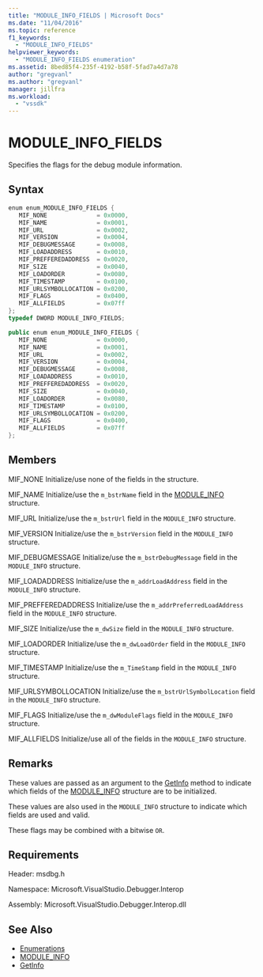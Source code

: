 ```yaml
---
title: "MODULE_INFO_FIELDS | Microsoft Docs"
ms.date: "11/04/2016"
ms.topic: reference
f1_keywords:
  - "MODULE_INFO_FIELDS"
helpviewer_keywords:
  - "MODULE_INFO_FIELDS enumeration"
ms.assetid: 8bed85f4-235f-4192-b58f-5fad7a4d7a78
author: "gregvanl"
ms.author: "gregvanl"
manager: jillfra
ms.workload:
  - "vssdk"
---
```

# MODULE_INFO_FIELDS
Specifies the flags for the debug module information.

## Syntax

```cpp
enum enum_MODULE_INFO_FIELDS { 
   MIF_NONE              = 0x0000,
   MIF_NAME              = 0x0001,
   MIF_URL               = 0x0002,
   MIF_VERSION           = 0x0004,
   MIF_DEBUGMESSAGE      = 0x0008,
   MIF_LOADADDRESS       = 0x0010,
   MIF_PREFFEREDADDRESS  = 0x0020,
   MIF_SIZE              = 0x0040,
   MIF_LOADORDER         = 0x0080,
   MIF_TIMESTAMP         = 0x0100,
   MIF_URLSYMBOLLOCATION = 0x0200,
   MIF_FLAGS             = 0x0400,
   MIF_ALLFIELDS         = 0x07ff
};
typedef DWORD MODULE_INFO_FIELDS;
```

```csharp
public enum enum_MODULE_INFO_FIELDS { 
   MIF_NONE              = 0x0000,
   MIF_NAME              = 0x0001,
   MIF_URL               = 0x0002,
   MIF_VERSION           = 0x0004,
   MIF_DEBUGMESSAGE      = 0x0008,
   MIF_LOADADDRESS       = 0x0010,
   MIF_PREFFEREDADDRESS  = 0x0020,
   MIF_SIZE              = 0x0040,
   MIF_LOADORDER         = 0x0080,
   MIF_TIMESTAMP         = 0x0100,
   MIF_URLSYMBOLLOCATION = 0x0200,
   MIF_FLAGS             = 0x0400,
   MIF_ALLFIELDS         = 0x07ff
};
```

## Members
 MIF_NONE
 Initialize/use none of the fields in the structure.

 MIF_NAME
 Initialize/use the `m_bstrName` field in the [MODULE_INFO](../../../extensibility/debugger/reference/module-info.md) structure.

 MIF_URL
 Initialize/use the `m_bstrUrl` field in the `MODULE_INFO` structure.

 MIF_VERSION
 Initialize/use the `m_bstrVersion` field in the `MODULE_INFO` structure.

 MIF_DEBUGMESSAGE
 Initialize/use the `m_bstrDebugMessage` field in the `MODULE_INFO` structure.

 MIF_LOADADDRESS
 Initialize/use the `m_addrLoadAddress` field in the `MODULE_INFO` structure.

 MIF_PREFFEREDADDRESS
 Initialize/use the `m_addrPreferredLoadAddress` field in the `MODULE_INFO` structure.

 MIF_SIZE
 Initialize/use the `m_dwSize` field in the `MODULE_INFO` structure.

 MIF_LOADORDER
 Initialize/use the `m_dwLoadOrder` field in the `MODULE_INFO` structure.

 MIF_TIMESTAMP
 Initialize/use the `m_TimeStamp` field in the `MODULE_INFO` structure.

 MIF_URLSYMBOLLOCATION
 Initialize/use the `m_bstrUrlSymbolLocation` field in the `MODULE_INFO` structure.

 MIF_FLAGS
 Initialize/use the `m_dwModuleFlags` field in the `MODULE_INFO` structure.

 MIF_ALLFIELDS
 Initialize/use all of the fields in the `MODULE_INFO` structure.

## Remarks
 These values are passed as an argument to the [GetInfo](../../../extensibility/debugger/reference/idebugmodule2-getinfo.md) method to indicate which fields of the [MODULE_INFO](../../../extensibility/debugger/reference/module-info.md) structure are to be initialized.

 These values are also used in the `MODULE_INFO` structure to indicate which fields are used and valid.

 These flags may be combined with a bitwise `OR`.

## Requirements
 Header: msdbg.h

 Namespace: Microsoft.VisualStudio.Debugger.Interop

 Assembly: Microsoft.VisualStudio.Debugger.Interop.dll

## See Also
- [Enumerations](../../../extensibility/debugger/reference/enumerations-visual-studio-debugging.md)
- [MODULE_INFO](../../../extensibility/debugger/reference/module-info.md)
- [GetInfo](../../../extensibility/debugger/reference/idebugmodule2-getinfo.md)